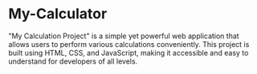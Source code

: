 # My-Calculator
"My Calculation Project" is a simple yet powerful web application that allows users to perform various calculations conveniently. This project is built using HTML, CSS, and JavaScript, making it accessible and easy to understand for developers of all levels.
